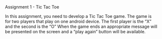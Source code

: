 Assignment 1 - Tic Tac Toe

In this assignment, you need to develop a Tic Tac Toe game.
The game is for two players that play on one android device.
The first player is the “X” and the second is the “O”
When the game ends an appropriate message will be presented on the screen and a “play again” button will be available.


